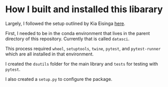 # How I built and installed this libarary

Largely, I followed the setup outlined by Kia Eisinga [here](https://medium.com/analytics-vidhya/how-to-create-a-python-library-7d5aea80cc3f).

First, I needed to be in the conda environment that lives in the parent directory of this repository. Currently that is called `datasci`.

This process required `wheel`, `setuptools`, `twine`, `pytest`, and `pytest-runner` which are all installed in that environment.

I created the `dsutils` folder for the main library and `tests` for testing with `pytest`. 

I also created a `setup.py` to configure the package. 